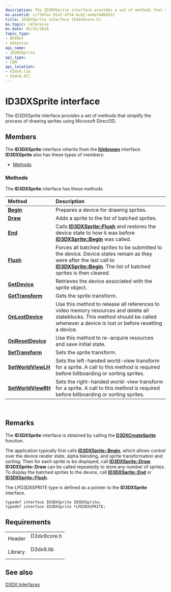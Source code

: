 ```yaml
---
description: The ID3DXSprite interface provides a set of methods that simplify the process of drawing sprites using Microsoft Direct3D.
ms.assetid: ccf34fac-91a7-4734-bc62-aedaf4d66522
title: ID3DXSprite interface (D3dx9core.h)
ms.topic: reference
ms.date: 05/31/2018
topic_type: 
- APIRef
- kbSyntax
api_name: 
- ID3DXSprite
api_type: 
- COM
api_location: 
- d3dx9.lib
- d3dx9.dll
---
```


# ID3DXSprite interface

The ID3DXSprite interface provides a set of methods that simplify the process of drawing sprites using Microsoft Direct3D.

## Members

The **ID3DXSprite** interface inherits from the [**IUnknown**](/windows/win32/api/unknwn/nn-unknwn-iunknown) interface. **ID3DXSprite** also has these types of members:

-   [Methods](#methods)

### Methods

The **ID3DXSprite** interface has these methods.



| Method                                                | Description                                                                                                                                                                                                                  |
|:------------------------------------------------------|:-----------------------------------------------------------------------------------------------------------------------------------------------------------------------------------------------------------------------------|
| [**Begin**](id3dxsprite--begin.md)                   | Prepares a device for drawing sprites.<br/>                                                                                                                                                                            |
| [**Draw**](id3dxsprite--draw.md)                     | Adds a sprite to the list of batched sprites.<br/>                                                                                                                                                                     |
| [**End**](id3dxsprite--end.md)                       | Calls [**ID3DXSprite::Flush**](id3dxsprite--flush.md) and restores the device state to how it was before [**ID3DXSprite::Begin**](id3dxsprite--begin.md) was called.<br/>                                            |
| [**Flush**](id3dxsprite--flush.md)                   | Forces all batched sprites to be submitted to the device. Device states remain as they were after the last call to [**ID3DXSprite::Begin**](id3dxsprite--begin.md). The list of batched sprites is then cleared.<br/> |
| [**GetDevice**](id3dxsprite--getdevice.md)           | Retrieves the device associated with the sprite object.<br/>                                                                                                                                                           |
| [**GetTransform**](id3dxsprite--gettransform.md)     | Gets the sprite transform.<br/>                                                                                                                                                                                        |
| [**OnLostDevice**](id3dxsprite--onlostdevice.md)     | Use this method to release all references to video memory resources and delete all stateblocks. This method should be called whenever a device is lost or before resetting a device.<br/>                              |
| [**OnResetDevice**](id3dxsprite--onresetdevice.md)   | Use this method to re-acquire resources and save initial state.<br/>                                                                                                                                                   |
| [**SetTransform**](id3dxsprite--settransform.md)     | Sets the sprite transform.<br/>                                                                                                                                                                                        |
| [**SetWorldViewLH**](id3dxsprite--setworldviewlh.md) | Sets the left-handed world-view transform for a sprite. A call to this method is required before billboarding or sorting sprites.<br/>                                                                                 |
| [**SetWorldViewRH**](id3dxsprite--setworldviewrh.md) | Sets the right-handed world-view transform for a sprite. A call to this method is required before billboarding or sorting sprites.<br/>                                                                                |



 

## Remarks

The **ID3DXSprite** interface is obtained by calling the [**D3DXCreateSprite**](d3dxcreatesprite.md) function.

The application typically first calls [**ID3DXSprite::Begin**](id3dxsprite--begin.md), which allows control over the device render state, alpha blending, and sprite transformation and sorting. Then for each sprite to be displayed, call [**ID3DXSprite::Draw**](id3dxsprite--draw.md). **ID3DXSprite::Draw** can be called repeatedly to store any number of sprites. To display the batched sprites to the device, call [**ID3DXSprite::End**](id3dxsprite--end.md) or [**ID3DXSprite::Flush**](id3dxsprite--flush.md).

The LPD3DXSPRITE type is defined as a pointer to the **ID3DXSprite** interface.


```
typedef interface ID3DXSprite ID3DXSprite;
typedef interface ID3DXSprite *LPD3DXSPRITE;
```



## Requirements



|                    |                                                                                        |
|--------------------|----------------------------------------------------------------------------------------|
| Header<br/>  | <dl> <dt>D3dx9core.h</dt> </dl> |
| Library<br/> | <dl> <dt>D3dx9.lib</dt> </dl>   |



## See also

<dl> <dt>

[D3DX Interfaces](dx9-graphics-reference-d3dx-interfaces.md)
</dt> </dl>

 

 
